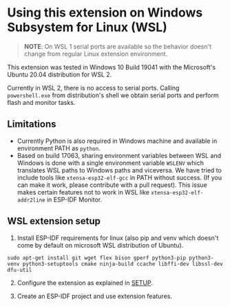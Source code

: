 # Using this extension on Windows Subsystem for Linux (WSL)

> **NOTE**: On WSL 1 serial ports are available so the behavior doesn't change from regular Linux extension environment.

This extension was tested in Windows 10 Build 19041 with the Microsoft's Ubuntu 20.04 distribution for WSL 2.

Currently in WSL 2, there is no access to serial ports. Calling `powershell.exe` from distribution's shell we obtain serial ports and perform flash and monitor tasks.

## Limitations

- Currently Python is also required in Windows machine and available in environment PATH as `python`.
- Based on build 17063, sharing environment variables between WSL and Windows is done with a single environment variable `WSLENV` which translates WSL paths to Windows paths and viceversa. We have tried to include tools like `xtensa-esp32-elf-gcc` in PATH without success. (If you can make it work, please contribute with a pull request). This issue makes certain features not to work in WSL like `xtensa-esp32-elf-addr2line` in ESP-IDF Monitor.

## WSL extension setup

1. Install ESP-IDF requirements for linux (also pip and venv which doesn't come by default on microsoft WSL distribution of Ubuntu).

```
sudo apt-get install git wget flex bison gperf python3-pip python3-venv python3-setuptools cmake ninja-build ccache libffi-dev libssl-dev dfu-util
```

2. Configure the extension as explained in [SETUP](./SETUP.md).

3. Create an ESP-IDF project and use extension features.
